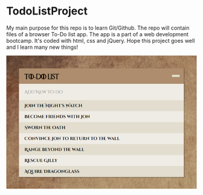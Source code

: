 # TodoListProject

My main purpose for this repo is to learn Git/Github.
The repo will contain files of a browser To-Do list app.
The app is a part of a web development bootcamp.
It's coded with html, css and jQuery.
Hope this project goes well and I learn many new things!

![Thumbnail img](thumbnail.png?raw=true "Quickview")
